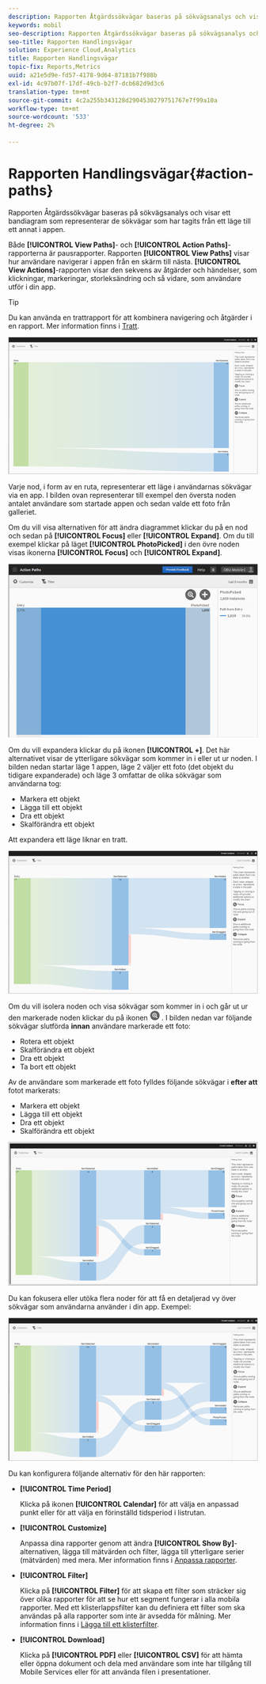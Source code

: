 ```yaml
---
description: Rapporten Åtgärdssökvägar baseras på sökvägsanalys och visar ett bandiagram som representerar de sökvägar som har tagits från ett läge till ett annat i appen.
keywords: mobil
seo-description: Rapporten Åtgärdssökvägar baseras på sökvägsanalys och visar ett bandiagram som representerar de sökvägar som har tagits från ett läge till ett annat i appen.
seo-title: Rapporten Handlingsvägar
solution: Experience Cloud,Analytics
title: Rapporten Handlingsvägar
topic-fix: Reports,Metrics
uuid: a21e5d9e-fd57-4178-9d64-87181b7f988b
exl-id: 4c97b07f-17df-49cb-b2f7-dcb682d9d3c6
translation-type: tm+mt
source-git-commit: 4c2a255b343128d2904530279751767e7f99a10a
workflow-type: tm+mt
source-wordcount: '533'
ht-degree: 2%

---
```


# Rapporten Handlingsvägar{#action-paths}

Rapporten Åtgärdssökvägar baseras på sökvägsanalys och visar ett bandiagram som representerar de sökvägar som har tagits från ett läge till ett annat i appen.

Både **[!UICONTROL View Paths]**- och **[!UICONTROL Action Paths]**-rapporterna är pausrapporter. Rapporten **[!UICONTROL View Paths]** visar hur användare navigerar i appen från en skärm till nästa. **[!UICONTROL View Actions]**-rapporten visar den sekvens av åtgärder och händelser, som klickningar, markeringar, storleksändring och så vidare, som användare utför i din app.

>[!TIP]
>
>Du kan använda en trattrapport för att kombinera navigering och åtgärder i en rapport. Mer information finns i [Tratt](/help/using/usage/reports-funnel.md).

![](assets/action_paths.png)

Varje nod, i form av en ruta, representerar ett läge i användarnas sökvägar via en app. I bilden ovan representerar till exempel den översta noden antalet användare som startade appen och sedan valde ett foto från galleriet.

Om du vill visa alternativen för att ändra diagrammet klickar du på en nod och sedan på **[!UICONTROL Focus]** eller **[!UICONTROL Expand]**. Om du till exempel klickar på läget **[!UICONTROL PhotoPicked]** i den övre noden visas ikonerna **[!UICONTROL Focus]** och **[!UICONTROL Expand]**.

![](assets/action_paths_icons.png)

Om du vill expandera klickar du på ikonen **[!UICONTROL +]**. Det här alternativet visar de ytterligare sökvägar som kommer in i eller ut ur noden. I bilden nedan startar läge 1 appen, läge 2 väljer ett foto (det objekt du tidigare expanderade) och läge 3 omfattar de olika sökvägar som användarna tog:

* Markera ett objekt
* Lägga till ett objekt
* Dra ett objekt
* Skalförändra ett objekt

Att expandera ett läge liknar en tratt.

![åtgärdsbana expandera](assets/action_paths_expand.png)

Om du vill isolera noden och visa sökvägar som kommer in i och går ut ur den markerade noden klickar du på ikonen ![focus](assets/icon_focus.png) . I bilden nedan var följande sökvägar slutförda **innan** användare markerade ett foto:

* Rotera ett objekt
* Skalförändra ett objekt
* Dra ett objekt
* Ta bort ett objekt

Av de användare som markerade ett foto fylldes följande sökvägar i **efter att** fotot markerats:

* Markera ett objekt
* Lägga till ett objekt
* Dra ett objekt
* Skalförändra ett objekt

![åtgärdssökvägfokus](assets/action_paths_focus.png)

Du kan fokusera eller utöka flera noder för att få en detaljerad vy över sökvägar som användarna använder i din app. Exempel:

![åtgärdsbana flera](assets/action_paths_mult.png)

Du kan konfigurera följande alternativ för den här rapporten:

* **[!UICONTROL Time Period]**

   Klicka på ikonen **[!UICONTROL Calendar]** för att välja en anpassad punkt eller för att välja en förinställd tidsperiod i listrutan.

* **[!UICONTROL Customize]**

   Anpassa dina rapporter genom att ändra **[!UICONTROL Show By]**-alternativen, lägga till mätvärden och filter, lägga till ytterligare serier (mätvärden) med mera. Mer information finns i [Anpassa rapporter](/help/using/usage/reports-customize/reports-customize.md).

* **[!UICONTROL Filter]**

   Klicka på **[!UICONTROL Filter]** för att skapa ett filter som sträcker sig över olika rapporter för att se hur ett segment fungerar i alla mobila rapporter. Med ett klisterlappsfilter kan du definiera ett filter som ska användas på alla rapporter som inte är avsedda för målning. Mer information finns i [Lägga till ett klisterfilter](/help/using/usage/reports-customize/t-sticky-filter.md).

* **[!UICONTROL Download]**

   Klicka på **[!UICONTROL PDF]** eller **[!UICONTROL CSV]** för att hämta eller öppna dokument och dela med användare som inte har tillgång till Mobile Services eller för att använda filen i presentationer.
